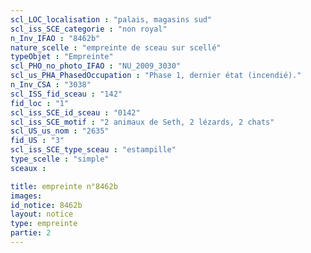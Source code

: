 ```yaml
---
scl_LOC_localisation : "palais, magasins sud"
scl_iss_SCE_categorie : "non royal"
n_Inv_IFAO : "8462b"
nature_scelle : "empreinte de sceau sur scellé"
typeObjet : "Empreinte"
scl_PHO_no_photo_IFAO : "NU_2009_3030"
scl_us_PHA_PhasedOccupation : "Phase 1, dernier état (incendié)."
n_Inv_CSA : "3038"
scl_ISS_fid_sceau : "142"
fid_loc : "1"
scl_iss_SCE_id_sceau : "0142"
scl_iss_SCE_motif : "2 animaux de Seth, 2 lézards, 2 chats"
scl_US_us_nom : "2635"
fid_US : "3"
scl_iss_SCE_type_sceau : "estampille"
type_scelle : "simple"
sceaux :

title: empreinte n°8462b
images: 
id_notice: 8462b
layout: notice
type: empreinte
partie: 2
---
```

